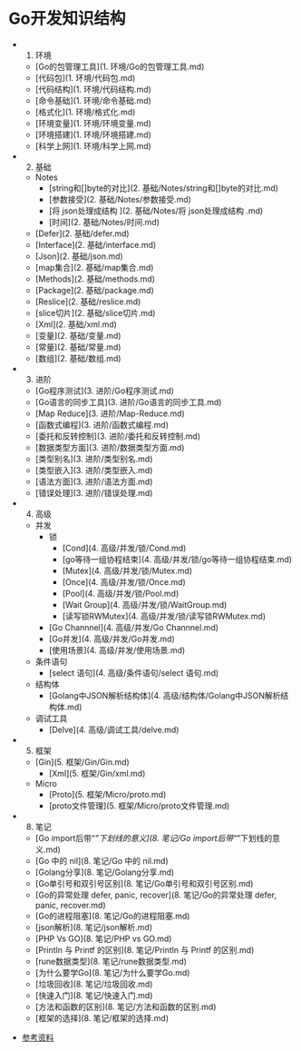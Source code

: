 # Go开发知识结构

- 1. 环境
  * [Go的包管理工具](1. 环境/Go的包管理工具.md)
  * [代码包](1. 环境/代码包.md)
  * [代码结构](1. 环境/代码结构.md)
  * [命令基础](1. 环境/命令基础.md)
  * [格式化](1. 环境/格式化.md)
  * [环境变量](1. 环境/环境变量.md)
  * [环境搭建](1. 环境/环境搭建.md)
  * [科学上网](1. 环境/科学上网.md)
- 2. 基础
  - Notes
    * [string和[]byte的对比](2. 基础/Notes/string和[]byte的对比.md)
    * [参数接受](2. 基础/Notes/参数接受.md)
    * [将 json处理成结构 ](2. 基础/Notes/将 json处理成结构 .md)
    * [时间](2. 基础/Notes/时间.md)
  * [Defer](2. 基础/defer.md)
  * [Interface](2. 基础/interface.md)
  * [Json](2. 基础/json.md)
  * [map集合](2. 基础/map集合.md)
  * [Methods](2. 基础/methods.md)
  * [Package](2. 基础/package.md)
  * [Reslice](2. 基础/reslice.md)
  * [slice切片](2. 基础/slice切片.md)
  * [Xml](2. 基础/xml.md)
  * [变量](2. 基础/变量.md)
  * [常量](2. 基础/常量.md)
  * [数组](2. 基础/数组.md)
- 3. 进阶
  * [Go程序测试](3. 进阶/Go程序测试.md)
  * [Go语言的同步工具](3. 进阶/Go语言的同步工具.md)
  * [Map Reduce](3. 进阶/Map-Reduce.md)
  * [函数式编程](3. 进阶/函数式编程.md)
  * [委托和反转控制](3. 进阶/委托和反转控制.md)
  * [数据类型方面](3. 进阶/数据类型方面.md)
  * [类型别名](3. 进阶/类型别名.md)
  * [类型嵌入](3. 进阶/类型嵌入.md)
  * [语法方面](3. 进阶/语法方面.md)
  * [错误处理](3. 进阶/错误处理.md)
- 4. 高级
  - 并发
    - 锁
      * [Cond](4. 高级/并发/锁/Cond.md)
      * [go等待一组协程结束](4. 高级/并发/锁/go等待一组协程结束.md)
      * [Mutex](4. 高级/并发/锁/Mutex.md)
      * [Once](4. 高级/并发/锁/Once.md)
      * [Pool](4. 高级/并发/锁/Pool.md)
      * [Wait Group](4. 高级/并发/锁/WaitGroup.md)
      * [读写锁RWMutex](4. 高级/并发/锁/读写锁RWMutex.md)
    * [Go Channnel](4. 高级/并发/Go Channnel.md)
    * [Go并发](4. 高级/并发/Go并发.md)
    * [使用场景](4. 高级/并发/使用场景.md)
  - 条件语句
    * [select 语句](4. 高级/条件语句/select 语句.md)
  - 结构体
    * [Golang中JSON解析结构体](4. 高级/结构体/Golang中JSON解析结构体.md)
  - 调试工具
    * [Delve](4. 高级/调试工具/delve.md)
- 5. 框架
  - [Gin](5. 框架/Gin/Gin.md)
    * [Xml](5. 框架/Gin/xml.md)
  - Micro
    * [Proto](5. 框架/Micro/proto.md)
    * [proto文件管理](5. 框架/Micro/proto文件管理.md)
- 8. 笔记
  * [Go import后带“_”下划线的意义](8. 笔记/Go import后带“_”下划线的意义.md)
  * [Go 中的 nil](8. 笔记/Go 中的 nil.md)
  * [Golang分享](8. 笔记/Golang分享.md)
  * [Go单引号和双引号区别](8. 笔记/Go单引号和双引号区别.md)
  * [Go的异常处理 defer, panic, recover](8. 笔记/Go的异常处理 defer, panic, recover.md)
  * [Go的进程阻塞](8. 笔记/Go的进程阻塞.md)
  * [json解析](8. 笔记/json解析.md)
  * [PHP Vs GO](8. 笔记/PHP vs GO.md)
  * [Println 与 Printf 的区别](8. 笔记/Println 与 Printf 的区别.md)
  * [rune数据类型](8. 笔记/rune数据类型.md)
  * [为什么要学Go](8. 笔记/为什么要学Go.md)
  * [垃圾回收](8. 笔记/垃圾回收.md)
  * [快速入门](8. 笔记/快速入门.md)
  * [方法和函数的区别](8. 笔记/方法和函数的区别.md)
  * [框架的选择](8. 笔记/框架的选择.md)
* [参考资料](参考资料.md)

